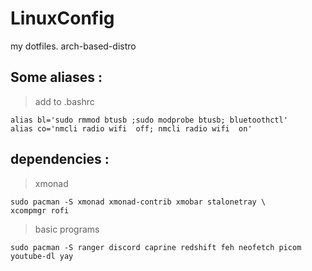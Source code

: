 # LinuxConfig
my dotfiles.
arch-based-distro 

## Some aliases :
> add to .bashrc
``` 
alias bl='sudo rmmod btusb ;sudo modprobe btusb; bluetoothctl'  
alias co='nmcli radio wifi  off; nmcli radio wifi  on' 
```

## dependencies :
> xmonad
``` 
sudo pacman -S xmonad xmonad-contrib xmobar stalonetray \
xcompmgr rofi
``` 
> basic programs
``` 
sudo pacman -S ranger discord caprine redshift feh neofetch picom youtube-dl yay
``` 
